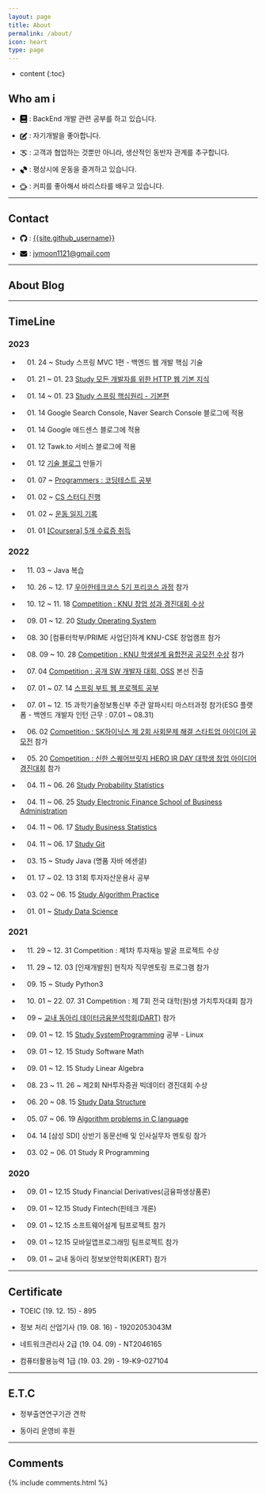 ```yaml
---
layout: page
title: About
permalink: /about/
icon: heart
type: page
---
```


* content
{:toc}

## Who am i

* <img src="/assets/img/logo/book.png" style="max-width: 3%; vertical-align: text-bottom;"> : BackEnd 개발 관련 공부를 하고 있습니다.

* <img src="/assets/img/logo/edit.png" style="max-width: 3%; vertical-align: text-bottom;"> : 자기개발을 좋아합니다.

* <img src="/assets/img/logo/handshake.png" style="max-width: 3%; vertical-align: text-bottom;"> : 고객과 협업하는 것뿐만 아니라, 생산적인 동반자 관계를 추구합니다.
 
* <img src="/assets/img/logo/gym.png" style="max-width: 3%; vertical-align: text-bottom;"> : 평상시에 운동을 즐겨하고 있습니다.

* <img src="/assets/img/logo/coffee.png" style="max-width: 3%; vertical-align: text-bottom;"> : 커피를 좋아해서 바리스타를 배우고 있습니다.

---

## Contact

* <img src="/assets/img/logo/github.png" style="max-width: 3%; vertical-align: text-bottom;"> :  [{{site.github_username}}](https://github.com/{{site.github_username}})

* <img src="/assets/img/logo/email.png" style="max-width: 3%; vertical-align: text-bottom;"> : jymoon1121@gmail.com

--- 

## About Blog


---

## TimeLine

### 2023

* 　01. 24 ~ Study 스프링 MVC 1편 - 백엔드 웹 개발 핵심 기술

* 　01. 21 ~ 01. 23 [Study 모든 개발자를 위한 HTTP 웹 기본 지식](https://fancy96.github.io/category/#HTTP)

* 　01. 14 ~ 01. 23 [Study 스프링 핵심원리 - 기본편](https://fancy96.github.io/category/#Spring)

* 　01. 14  Google Search Console, Naver Search Console 블로그에 적용

* 　01. 14  Google 애드센스 블로그에 적용

* 　01. 12 Tawk.to 서비스 블로그에 적용

* 　01. 12 [기술 블로그](https://github.com/Fancy96?tab=repositories) 만들기

* 　01. 07 ~ [Programmers : 코딩테스트 공부](https://fancy96.github.io/category/#Algorithm)

* 　01. 02 ~ [CS 스터디 진행](https://github.com/Fancy96/2023-CS-Study)

* 　01. 02 ~ [운동 일지 기록](https://fancy96.github.io/Workout/)

* 　01. 01 [[Coursera] 5개 수료증 취득](https://fancy96.github.io/Coursera-Certificates/) 

### 2022

* 　11. 03 ~ Java 복습

* 　10. 26 ~ 12. 17 [우아한테크코스 5기 프리코스 과정](https://github.com/Fancy96/fancy96-woowacourse) 참가

* 　10. 12 ~ 11. 18 [Competition : KNU 창업 성과 경진대회 수상](https://computer.knu.ac.kr/bbs/board.php?bo_table=sub5_1&wr_id=26769)

* 　09. 01 ~ 12. 20 [Study Operating System](https://fancy96.github.io/category/#OS)

* 　08. 30 [컴퓨터학부/PRIME 사업단]하계 KNU-CSE 창업캠프 참가

* 　08. 09 ~ 10. 28 [Competition : KNU 학생설계 융합전공 공모전 수상](https://knu.ac.kr/wbbs/wbbs/bbs/btin/viewBtin.action?bbs_cde=11&btin.bbs_cde=11&btin.doc_no=1326876&btin.appl_no=000000&btin.page=1&btin.search_type=&btin.search_text=&popupDeco=false&btin.note_div=row&menu_idx=73) 참가

* 　07. 04 [Competition : 공개 SW 개발자 대회, OSS](https://www.oss.kr/dev_competition) 본선 진출

* 　07. 01 ~ 07. 14 [스프링 부트 웹 프로젝트 공부](https://github.com/Fancy96/Spring-Boot-Web-Project)

* 　07. 01 ~ 12. 15 과학기술정보통신부 주관 알파시티 마스터과정 참가(ESG 플랫폼 - 백엔드 개발자 인턴 근무 : 07.01 ~ 08.31)

* 　06. 02 [Competition : SK하이닉스 제 2회 사회문제 해결 스타트업 아이디어 공모전](https://news.skhynix.co.kr/post/2nd-solving-social-problems-exhibition-contest) 참가

* 　05. 20 [Competition : 신한 스퀘어브릿지 HERO IR DAY 대학생 창업 아이디어 경진대회](https://sehub.net/archives/2076603) 참가

* 　04. 11 ~ 06. 26 [Study Probability Statistics](https://fancy96.github.io/PS-Introduction/)

* 　04. 11 ~ 06. 25 [Study Electronic Finance School of Business Administration](https://fancy96.github.io/EF-Introduction/)

* 　04. 11 ~ 06. 17 [Study Business Statistics](https://fancy96.github.io/BS-Introduction/)

* 　04. 11 ~ 06. 17 [Study Git](https://fancy96.github.io/category/#Git)

* 　03. 15 ~ Study Java (명품 자바 에센셜)

* 　01. 17 ~ 02. 13 31회 투자자산운용사 공부

* 　03. 02 ~ 06. 15 [Study Algorithm Practice](https://github.com/Fancy96/KNU/tree/main/algorithm)

* 　01. 01 ~ [Study Data Science](https://datascienceschool.net/intro.html)


### 2021

* 　11. 29 ~ 12. 31 Competition : 제1차 투자재능 발굴 프로젝트 수상

* 　11. 29 ~ 12. 03 [인재개발원] 현직자 직무멘토링 프로그램 참가

* 　09. 15 ~ Study Python3 

* 　10. 01 ~ 22. 07. 31 Competition : 제 7회 전국 대학(원)생 가치투자대회 참가

* 　09 ~ [교내 동아리 데이터금융분석학회(DART)](https://www.knudart.com/) 참가

* 　09. 01 ~ 12. 15 [Study SystemProgramming](https://github.com/Fancy96/KNU/tree/main/systemProgramming) 공부 - Linux

* 　09. 01 ~ 12. 15 Study Software Math

* 　09. 01 ~ 12. 15 Study Linear Algebra

* 　08. 23 ~ 11. 26 ~ 제2회 NH투자증권 빅데이터 경진대회 수상

* 　06. 20 ~ 08. 15 [Study Data Structure](https://github.com/Fancy96/KNU/tree/main/dataStructure)

* 　05. 07 ~ 06. 19 [Algorithm problems in C language](https://github.com/Fancy96/KNU/tree/main/c)

* 　04. 14 [삼성 SDI] 상반기 동문선배 및 인사실무자 멘토링 참가

* 　03. 02 ~ 06. 01 Study R Programming


### 2020

* 　09. 01 ~ 12.15 Study Financial Derivatives(금융파생상품론)

* 　09. 01 ~ 12.15 Study Fintech(핀테크 개론)

* 　09. 01 ~ 12.15 소프트웨어설계 팀프로젝트 참가

* 　09. 01 ~ 12.15 모바일앱프로그래밍 팀프로젝트 참가 

* 　09. 01 ~ 교내 동아리 정보보안학회(KERT) 참가

---

## Certificate

* TOEIC (19. 12. 15) - 895

* 정보 처리 산업기사 (19. 08. 16) - 19202053043M

* 네트워크관리사 2급 (19. 04. 09) - NT2046165

* 컴퓨터활용능력 1급 (19. 03. 29) - 19-K9-027104

---

## E.T.C

* 정부출연연구기관 견학

* 동아리 운영비 후원

---

## Comments

{% include comments.html %}
